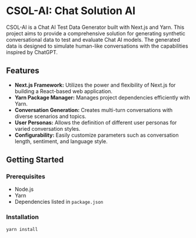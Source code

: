 # CSOL-AI: Chat Solution AI

CSOL-AI is a Chat AI Test Data Generator built with Next.js and Yarn. This project aims to provide a comprehensive solution for generating synthetic conversational data to test and evaluate Chat AI models. The generated data is designed to simulate human-like conversations with the capabilities inspired by ChatGPT.

## Features

- **Next.js Framework:** Utilizes the power and flexibility of Next.js for building a React-based web application.
- **Yarn Package Manager:** Manages project dependencies efficiently with Yarn.
- **Conversation Generation:** Creates multi-turn conversations with diverse scenarios and topics.
- **User Personas:** Allows the definition of different user personas for varied conversation styles.
- **Configurability:** Easily customize parameters such as conversation length, sentiment, and language style.

## Getting Started

### Prerequisites

- Node.js
- Yarn
- Dependencies listed in `package.json`

### Installation

```bash
yarn install
